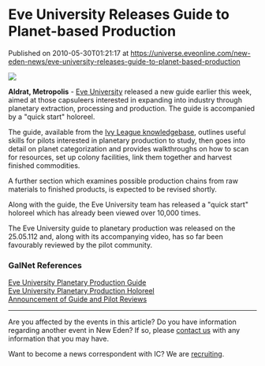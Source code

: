 # Eve University Releases Guide to Planet-based Production
Published on 2010-05-30T01:21:17 at https://universe.eveonline.com/new-eden-news/eve-university-releases-guide-to-planet-based-production

![](http://www.eve-ic.net/media/assets/icarticlebanner.png)  
  
 **Aldrat, Metropolis** \- [Eve University](http://www.eve-ic.net/media/igbd/igbd.php?faction=ic&url=http%3A%2F%2Fwiki.eveonline.com%2Fen%2Fwiki%2FEve_University) released a new guide earlier this week, aimed at those capsuleers interested in expanding into industry through planetary extraction, processing and production. The guide is accompanied by a "quick start" holoreel.   
  
The guide, available from the [Ivy League knowledgebase](http://www.eve-ic.net/media/igbd/igbd.php?faction=ic&url=http%3A%2F%2Fwww.eve-ivy.com%2Fwiki%2Findex.php%3Ftitle%3DMain_Page), outlines useful skills for pilots interested in planetary production to study, then goes into detail on planet categorization and provides walkthroughs on how to scan for resources, set up colony facilities, link them together and harvest finished commodities.   
  
A further section which examines possible production chains from raw materials to finished products, is expected to be revised shortly.   
  
Along with the guide, the Eve University team has released a "quick start" holoreel which has already been viewed over 10,000 times.   
  
The Eve University guide to planetary production was released on the 25.05.112 and, along with its accompanying video, has so far been favourably reviewed by the pilot community.

### GalNet References

[Eve University Planetary Production Guide](http://www.eve-ic.net/media/igbd/igbd.php?faction=ic&url=http%3A%2F%2Fwww.eve-ivy.com%2Fwiki%2Findex.php%3Ftitle%3DPlanetary_Interaction)  
[Eve University Planetary Production Holoreel](http://www.eve-ic.net/media/igbd/igbd.php?faction=ic&url=http%3A%2F%2Fwww.youtube.com%2Fwatch%3Fv%3DslslQMplcf0)  
[Announcement of Guide and Pilot Reviews](http://www.eve-ic.net/media/igbd/igbd.php?faction=ic&url=http%3A%2F%2Fwww.eveonline.com%2Fingameboard.asp%3Fa%3Dtopic%26threadID%3D1324250)

* * *

Are you affected by the events in this article? Do you have information regarding another event in New Eden? If so, please [contact us](http://www.eveonline.com/news.asp?a=submitrp) with any information that you may have.  
  
Want to become a news correspondent with IC? We are [recruiting](http://www.eveonline.com/isd.asp).
